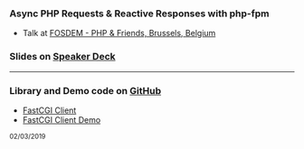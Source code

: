 ### Async PHP Requests & Reactive Responses with php-fpm
 
 * Talk at [FOSDEM - PHP & Friends, Brussels, Belgium](https://fosdem.org/2019/) 
  
### Slides on [Speaker Deck](https://speakerdeck.com/hollodotme)

<script async class="speakerdeck-embed" data-id="cce887b08c76478c9ee8ca6a72c8d476" data-ratio="1.77777777777778" src="//speakerdeck.com/assets/embed.js"></script>

---

### Library and Demo code on [GitHub](https://github.com/hollodotme)

* [FastCGI Client](https://github.com/hollodotme/fast-cgi-client)
* [FastCGI Client Demo](https://github.com/hollodotme/fast-cgi-client-demo)

<small>02/03/2019</small>
